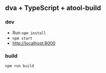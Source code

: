 
## dva + TypeScript + atool-build

### dev
- Run `npm install`
- `npm start`
- [http://localhost:8000](http://localhost:8000)

### build

    npm run build
